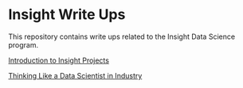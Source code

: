 # Insight Write Ups

This repository contains write ups related to the Insight Data Science program. 

[Introduction to Insight Projects](https://github.com/allenchng/InsightWriting/blob/master/Projects.md)

[Thinking Like a Data Scientist in Industry](https://github.com/allenchng/InsightWriting/blob/master/ThinkingLikeADS.md)
<!--stackedit_data:
eyJoaXN0b3J5IjpbLTIzMTEzODYyNiwtMTY3OTMyMTg4N119
-->